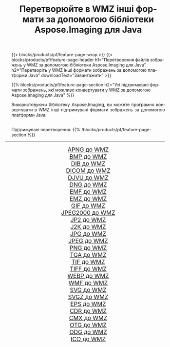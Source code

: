 ﻿---
title: Перетворюйте в WMZ інші формати за допомогою бібліотеки Aspose.Imaging для Java 
weight: 3920
url: /uk/java/conversion/to/wmz 
lang: uk
langdirlevel: 2
locales: zh-hans,ja,it,ru,de,es,fr,nl,id,lt,pl,pt,vi,tr,ko,zh-hant,ar,hi,th,sv,cs,uk,he
description: За допомогою Aspose.Imaging ви можете конвертувати в WMZ інші формати за допомогою Java
---

{{< blocks/products/pf/feature-page-wrap >}}
{{< blocks/products/pf/feature-page-header h1="Перетворення файлів зображень у WMZ за допомогою бібліотеки Aspose.Imaging для Java" h2="Перетворіть у WMZ інші формати зображень за допомогою платформи Java" downloadText="Завантажити" >}}


{{% blocks/products/pf/feature-page-section  h2="Усі підтримувані формати зображень, якi можливо конвертувати у WMZ за допомогою Aspose.Imaging для Java" %}}
<p align=justify>Використовуючи бібліотеку Aspose.Imaging, ви можете програмно конвертувати в WMZ інші підтримувані формати зображень за допомогою платформи Java.</p>
<br/>
Підтримувані перетворення:
{{% /blocks/products/pf/feature-page-section %}}
<div class="container-fluid productfamilypage bg-gray">
    <div class="convertypes bg-gray agp-content section">
        <div class="container">
		<hr style="margin-left:-20px;"/>
		<div class="row other-converters" style="gap: 10px;font-size: 19px;text-align:center;">
		    <div class='col-md-2 other-converter remove-lp remove-rp'><a href="/imaging/uk/java/conversion/apng-to-wmz" style="padding:15px;">APNG до WMZ</a></div>
<div class='col-md-2 other-converter remove-lp remove-rp'><a href="/imaging/uk/java/conversion/bmp-to-wmz" style="padding:15px;">BMP до WMZ</a></div>
<div class='col-md-2 other-converter remove-lp remove-rp'><a href="/imaging/uk/java/conversion/dib-to-wmz" style="padding:15px;">DIB до WMZ</a></div>
<div class='col-md-2 other-converter remove-lp remove-rp'><a href="/imaging/uk/java/conversion/dicom-to-wmz" style="padding:15px;">DICOM до WMZ</a></div>
<div class='col-md-2 other-converter remove-lp remove-rp'><a href="/imaging/uk/java/conversion/djvu-to-wmz" style="padding:15px;">DJVU до WMZ</a></div>
<div class='col-md-2 other-converter remove-lp remove-rp'><a href="/imaging/uk/java/conversion/dng-to-wmz" style="padding:15px;">DNG до WMZ</a></div>
<div class='col-md-2 other-converter remove-lp remove-rp'><a href="/imaging/uk/java/conversion/emf-to-wmz" style="padding:15px;">EMF до WMZ</a></div>
<div class='col-md-2 other-converter remove-lp remove-rp'><a href="/imaging/uk/java/conversion/emz-to-wmz" style="padding:15px;">EMZ до WMZ</a></div>
<div class='col-md-2 other-converter remove-lp remove-rp'><a href="/imaging/uk/java/conversion/gif-to-wmz" style="padding:15px;">GIF до WMZ</a></div>
<div class='col-md-2 other-converter remove-lp remove-rp'><a href="/imaging/uk/java/conversion/jpeg2000-to-wmz" style="padding:15px;">JPEG2000 до WMZ</a></div>
<div class='col-md-2 other-converter remove-lp remove-rp'><a href="/imaging/uk/java/conversion/jp2-to-wmz" style="padding:15px;">JP2 до WMZ</a></div>
<div class='col-md-2 other-converter remove-lp remove-rp'><a href="/imaging/uk/java/conversion/j2k-to-wmz" style="padding:15px;">J2K до WMZ</a></div>
<div class='col-md-2 other-converter remove-lp remove-rp'><a href="/imaging/uk/java/conversion/jpg-to-wmz" style="padding:15px;">JPG до WMZ</a></div>
<div class='col-md-2 other-converter remove-lp remove-rp'><a href="/imaging/uk/java/conversion/jpeg-to-wmz" style="padding:15px;">JPEG до WMZ</a></div>
<div class='col-md-2 other-converter remove-lp remove-rp'><a href="/imaging/uk/java/conversion/png-to-wmz" style="padding:15px;">PNG до WMZ</a></div>
<div class='col-md-2 other-converter remove-lp remove-rp'><a href="/imaging/uk/java/conversion/tga-to-wmz" style="padding:15px;">TGA до WMZ</a></div>
<div class='col-md-2 other-converter remove-lp remove-rp'><a href="/imaging/uk/java/conversion/tif-to-wmz" style="padding:15px;">TIF до WMZ</a></div>
<div class='col-md-2 other-converter remove-lp remove-rp'><a href="/imaging/uk/java/conversion/tiff-to-wmz" style="padding:15px;">TIFF до WMZ</a></div>
<div class='col-md-2 other-converter remove-lp remove-rp'><a href="/imaging/uk/java/conversion/webp-to-wmz" style="padding:15px;">WEBP до WMZ</a></div>
<div class='col-md-2 other-converter remove-lp remove-rp'><a href="/imaging/uk/java/conversion/wmf-to-wmz" style="padding:15px;">WMF до WMZ</a></div>
<div class='col-md-2 other-converter remove-lp remove-rp'><a href="/imaging/uk/java/conversion/svg-to-wmz" style="padding:15px;">SVG до WMZ</a></div>
<div class='col-md-2 other-converter remove-lp remove-rp'><a href="/imaging/uk/java/conversion/svgz-to-wmz" style="padding:15px;">SVGZ до WMZ</a></div>
<div class='col-md-2 other-converter remove-lp remove-rp'><a href="/imaging/uk/java/conversion/eps-to-wmz" style="padding:15px;">EPS до WMZ</a></div>
<div class='col-md-2 other-converter remove-lp remove-rp'><a href="/imaging/uk/java/conversion/cdr-to-wmz" style="padding:15px;">CDR до WMZ</a></div>
<div class='col-md-2 other-converter remove-lp remove-rp'><a href="/imaging/uk/java/conversion/cmx-to-wmz" style="padding:15px;">CMX до WMZ</a></div>
<div class='col-md-2 other-converter remove-lp remove-rp'><a href="/imaging/uk/java/conversion/otg-to-wmz" style="padding:15px;">OTG до WMZ</a></div>
<div class='col-md-2 other-converter remove-lp remove-rp'><a href="/imaging/uk/java/conversion/odg-to-wmz" style="padding:15px;">ODG до WMZ</a></div>
<div class='col-md-2 other-converter remove-lp remove-rp'><a href="/imaging/uk/java/conversion/ico-to-wmz" style="padding:15px;">ICO до WMZ</a></div>
                </div>
        </div>
    </div>
</div>
<br/>

